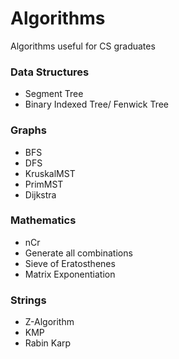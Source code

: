 # Algorithms
Algorithms useful for CS graduates

### Data Structures
* Segment Tree
* Binary Indexed Tree/ Fenwick Tree

### Graphs
* BFS
* DFS
* KruskalMST
* PrimMST
* Dijkstra

### Mathematics
* nCr
* Generate all combinations
* Sieve of Eratosthenes
* Matrix Exponentiation

### Strings
* Z-Algorithm
* KMP 
* Rabin Karp 
